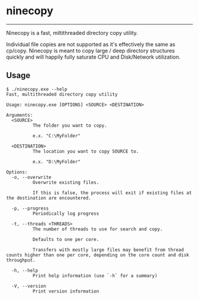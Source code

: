 # ninecopy
----------

Ninecopy is a fast, miltithreaded directory copy utility.

Individual file copies are not supported as it's effectively the same as cp/copy. Ninecopy is meant to
copy large / deep directory structures quickly and will happily fully saturate CPU and Disk/Network utilization.

## Usage

```
$ ./ninecopy.exe --help
Fast, multithreaded directory copy utility

Usage: ninecopy.exe [OPTIONS] <SOURCE> <DESTINATION>

Arguments:
  <SOURCE>
          The folder you want to copy.

          e.x. "C:\MyFolder"

  <DESTINATION>
          The location you want to copy SOURCE to.

          e.x. "D:\MyFolder"

Options:
  -o, --overwrite
          Overwrite existing files.

          If this is false, the process will exit if existing files at the destination are encountered.

  -p, --progress
          Periodically log progress

  -t, --threads <THREADS>
          The number of threads to use for search and copy.

          Defaults to one per core.

          Transfers with mostly large files may benefit from thread counts higher than one per core, depending on the core count and disk throughput.

  -h, --help
          Print help information (use `-h` for a summary)

  -V, --version
          Print version information
```